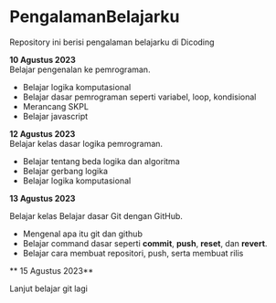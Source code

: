 # PengalamanBelajarku
Repository ini berisi pengalaman belajarku di Dicoding

**10 Agustus 2023**  
Belajar pengenalan ke pemrograman.
 * Belajar logika komputasional
 * Belajar dasar pemrograman seperti variabel, loop, kondisional
 * Merancang SKPL
 * Belajar javascript

**12 Agustus 2023**  
Belajar kelas dasar logika pemrograman.
 * Belajar tentang beda logika dan algoritma
 * Belajar gerbang logika
 * Belajar logika komputasional

**13 Agustus 2023**

Belajar kelas Belajar dasar Git dengan GitHub.
  * Mengenal apa itu git dan github
  * Belajar command dasar seperti **commit**, **push**, **reset**, dan **revert**.
  * Belajar cara membuat repositori, push, serta membuat rilis

** 15 Agustus 2023**

Lanjut belajar git lagi
